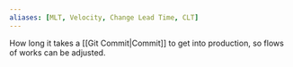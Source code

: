```yaml
---
aliases: [MLT, Velocity, Change Lead Time, CLT]
---
```


How long it takes a [[Git Commit|Commit]] to get into production, so flows of works can be adjusted.
